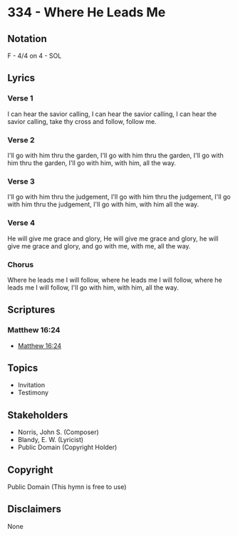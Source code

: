 # 334 - Where He Leads Me

## Notation

F - 4/4 on 4 - SOL

## Lyrics

### Verse 1

I can hear the savior calling, I can hear the savior calling, I can hear the savior calling, take thy cross and follow, follow me.

### Verse 2

I'll go with him thru the garden, I'll go with him thru the garden, I'll go with him thru the garden, I'll go with him, with him, all the way.

### Verse 3

I'll go with him thru the judgement, I'll go with him thru the judgement, I'll go with him thru the judgement, I'll go with him, with him all the way.

### Verse 4

He will give me grace and glory, He will give me grace and glory, he will give me grace and glory, and go with me, with me, all the way.

### Chorus

Where he leads me I will follow, where he leads me I will follow, where he leads me I will follow, I'll go with him, with him, all the way.


## Scriptures

### Matthew 16:24

- [Matthew 16:24](https://www.biblegateway.com/passage/?search=Matthew%2016%3A24)


## Topics

- Invitation
- Testimony

## Stakeholders

- Norris, John S. (Composer)
- Blandy, E. W. (Lyricist)
- Public Domain (Copyright Holder)

## Copyright

Public Domain
(This hymn is free to use)

## Disclaimers

None

